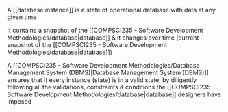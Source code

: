 A [[database instance]] is a state of operational database with data at any given time

It contains a snapshot of the [[COMPSCI235 - Software Development Methodologies/database|database]] & it changes over time (current snapshot of the [[COMPSCI235 - Software Development Methodologies/database|database]])

A [[COMPSCI235 - Software Development Methodologies/Database Management System (DBMS)|Database Management System (DBMS)]] ensures that it every instance (state) is in a valid state, by diligently following all the validations, constraints & conditions the [[COMPSCI235 - Software Development Methodologies/database|database]] designers have imposed
